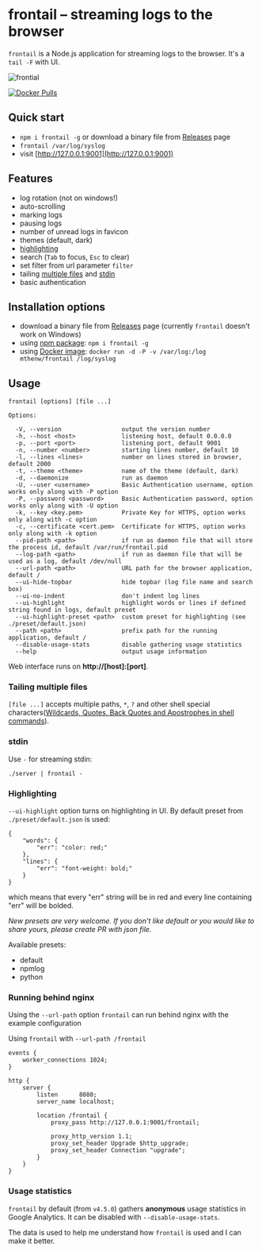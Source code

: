 # frontail – streaming logs to the browser

`frontail` is a Node.js application for streaming logs to the browser. It's a `tail -F` with UI.

![frontial](https://user-images.githubusercontent.com/455261/29570317-660c8122-8756-11e7-9d2f-8fea19e05211.gif)

[![Docker Pulls](https://img.shields.io/docker/pulls/mthenw/frontail.svg)](https://hub.docker.com/r/mthenw/frontail/)

## Quick start

* `npm i frontail -g` or download a binary file from [Releases](https://github.com/mthenw/frontail/releases) page
* `frontail /var/log/syslog`
* visit [http://127.0.0.1:9001](http://127.0.0.1:9001)

## Features

* log rotation (not on windows!)
* auto-scrolling
* marking logs
* pausing logs
* number of unread logs in favicon
* themes (default, dark)
* [highlighting](#highlighting)
* search (`Tab` to focus, `Esc` to clear)
* set filter from url parameter `filter`
* tailing [multiple files](#tailing-multiple-files) and [stdin](#stdin)
* basic authentication

## Installation options

* download a binary file from [Releases](https://github.com/mthenw/frontail/releases) page (currently `frontail` doesn't work on Windows)
* using [npm package](https://www.npmjs.com/package/frontail): `npm i frontail -g`
* using [Docker image](https://cloud.docker.com/repository/docker/mthenw/frontail): `docker run -d -P -v /var/log:/log mthenw/frontail /log/syslog`

## Usage

    frontail [options] [file ...]

    Options:

      -V, --version                 output the version number
      -h, --host <host>             listening host, default 0.0.0.0
      -p, --port <port>             listening port, default 9001
      -n, --number <number>         starting lines number, default 10
      -l, --lines <lines>           number on lines stored in browser, default 2000
      -t, --theme <theme>           name of the theme (default, dark)
      -d, --daemonize               run as daemon
      -U, --user <username>         Basic Authentication username, option works only along with -P option
      -P, --password <password>     Basic Authentication password, option works only along with -U option
      -k, --key <key.pem>           Private Key for HTTPS, option works only along with -c option
      -c, --certificate <cert.pem>  Certificate for HTTPS, option works only along with -k option
      --pid-path <path>             if run as daemon file that will store the process id, default /var/run/frontail.pid
      --log-path <path>             if run as daemon file that will be used as a log, default /dev/null
      --url-path <path>             URL path for the browser application, default /
      --ui-hide-topbar              hide topbar (log file name and search box)
      --ui-no-indent                don't indent log lines
      --ui-highlight                highlight words or lines if defined string found in logs, default preset
      --ui-highlight-preset <path>  custom preset for highlighting (see ./preset/default.json)
      --path <path>                 prefix path for the running application, default /
      --disable-usage-stats         disable gathering usage statistics
      --help                        output usage information

Web interface runs on **http://[host]:[port]**.

### Tailing multiple files

`[file ...]` accepts multiple paths, `*`, `?` and other shell special characters([Wildcards, Quotes, Back Quotes and Apostrophes in shell commands](http://www.codecoffee.com/tipsforlinux/articles/26-1.html)).

### stdin

Use `-` for streaming stdin:

    ./server | frontail -

### Highlighting

`--ui-highlight` option turns on highlighting in UI. By default preset from `./preset/default.json` is used:

```
{
    "words": {
        "err": "color: red;"
    },
    "lines": {
        "err": "font-weight: bold;"
    }
}
```

which means that every "err" string will be in red and every line containing "err" will be bolded.

_New presets are very welcome. If you don't like default or you would like to share yours, please create PR with json file._

Available presets:
- default
- npmlog
- python

### Running behind nginx

Using the `--url-path` option `frontail` can run behind nginx with the example configuration

Using `frontail` with `--url-path /frontail`

```
events {
    worker_connections 1024;
}

http {
    server {
        listen      8080;
        server_name localhost;

        location /frontail {
            proxy_pass http://127.0.0.1:9001/frontail;

            proxy_http_version 1.1;
            proxy_set_header Upgrade $http_upgrade;
            proxy_set_header Connection "upgrade";
        }
    }
}
```

### Usage statistics

`frontail` by default (from `v4.5.0`) gathers __anonymous__ usage statistics in Google Analytics. It can be disabled with
`--disable-usage-stats`.

The data is used to help me understand how `frontail` is used and I can make it better.
